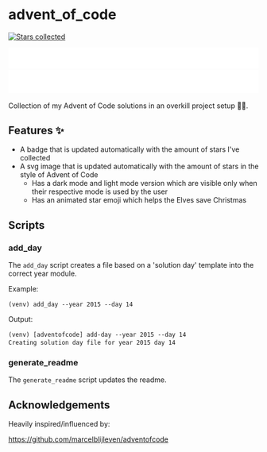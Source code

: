 # advent_of_code

[![Stars collected](https://shields.io/static/v1?label=stars%20collected&message=43&color=yellow)]()

![advent of code](./image_dark.svg#gh-dark-mode-only)
![advent of code](./image_light.svg#gh-light-mode-only)

Collection of my Advent of Code solutions in an overkill project setup 👻🎄.

## Features ✨

- A badge that is updated automatically with the amount of stars I've collected
- A svg image that is updated automatically with the amount of stars in the style of Advent of Code
  - Has a dark mode and light mode version which are visible only when their respective mode is used by the user
  - Has an animated star emoji which helps the Elves save Christmas

## Scripts

### add_day

The `add_day` script creates a file based on a 'solution day' template into the correct year module.

Example:
```shell
(venv) add_day --year 2015 --day 14
```

Output:
```text
(venv) [adventofcode] add-day --year 2015 --day 14
Creating solution day file for year 2015 day 14
```

### generate_readme

The `generate_readme` script updates the readme.

## Acknowledgements

Heavily inspired/influenced by:

<https://github.com/marcelblijleven/adventofcode>
